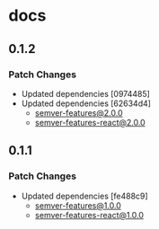 # docs

## 0.1.2

### Patch Changes

- Updated dependencies [0974485]
- Updated dependencies [62634d4]
  - semver-features@2.0.0
  - semver-features-react@2.0.0

## 0.1.1

### Patch Changes

- Updated dependencies [fe488c9]
  - semver-features@1.0.0
  - semver-features-react@1.0.0
